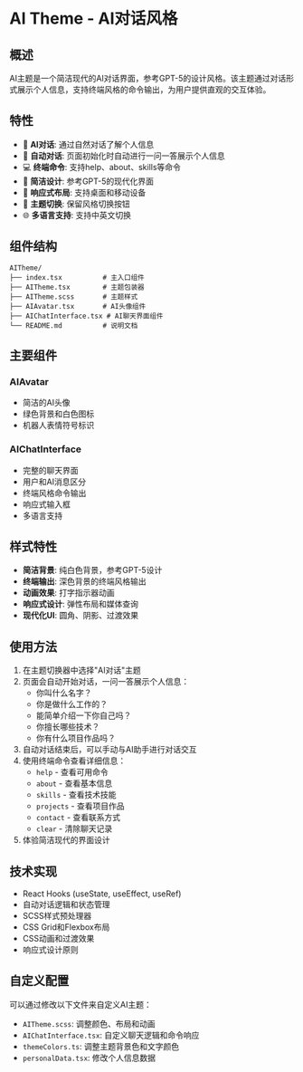 # AI Theme - AI对话风格

## 概述

AI主题是一个简洁现代的AI对话界面，参考GPT-5的设计风格。该主题通过对话形式展示个人信息，支持终端风格的命令输出，为用户提供直观的交互体验。

## 特性

- 🤖 **AI对话**: 通过自然对话了解个人信息
- 🚀 **自动对话**: 页面初始化时自动进行一问一答展示个人信息
- 💻 **终端命令**: 支持help、about、skills等命令
- 🎨 **简洁设计**: 参考GPT-5的现代化界面
- 📱 **响应式布局**: 支持桌面和移动设备
- 🔄 **主题切换**: 保留风格切换按钮
- 🌐 **多语言支持**: 支持中英文切换

## 组件结构

```
AITheme/
├── index.tsx          # 主入口组件
├── AITheme.tsx        # 主题包装器
├── AITheme.scss       # 主题样式
├── AIAvatar.tsx       # AI头像组件
├── AIChatInterface.tsx # AI聊天界面组件
└── README.md          # 说明文档
```

## 主要组件

### AIAvatar
- 简洁的AI头像
- 绿色背景和白色图标
- 机器人表情符号标识

### AIChatInterface
- 完整的聊天界面
- 用户和AI消息区分
- 终端风格命令输出
- 响应式输入框
- 多语言支持

## 样式特性

- **简洁背景**: 纯白色背景，参考GPT-5设计
- **终端输出**: 深色背景的终端风格输出
- **动画效果**: 打字指示器动画
- **响应式设计**: 弹性布局和媒体查询
- **现代化UI**: 圆角、阴影、过渡效果

## 使用方法

1. 在主题切换器中选择"AI对话"主题
2. 页面会自动开始对话，一问一答展示个人信息：
   - 你叫什么名字？
   - 你是做什么工作的？
   - 能简单介绍一下你自己吗？
   - 你擅长哪些技术？
   - 你有什么项目作品吗？
3. 自动对话结束后，可以手动与AI助手进行对话交互
4. 使用终端命令查看详细信息：
   - `help` - 查看可用命令
   - `about` - 查看基本信息
   - `skills` - 查看技术技能
   - `projects` - 查看项目作品
   - `contact` - 查看联系方式
   - `clear` - 清除聊天记录
5. 体验简洁现代的界面设计

## 技术实现

- React Hooks (useState, useEffect, useRef)
- 自动对话逻辑和状态管理
- SCSS样式预处理器
- CSS Grid和Flexbox布局
- CSS动画和过渡效果
- 响应式设计原则

## 自定义配置

可以通过修改以下文件来自定义AI主题：

- `AITheme.scss`: 调整颜色、布局和动画
- `AIChatInterface.tsx`: 自定义聊天逻辑和命令响应
- `themeColors.ts`: 调整主题背景色和文字颜色
- `personalData.tsx`: 修改个人信息数据
